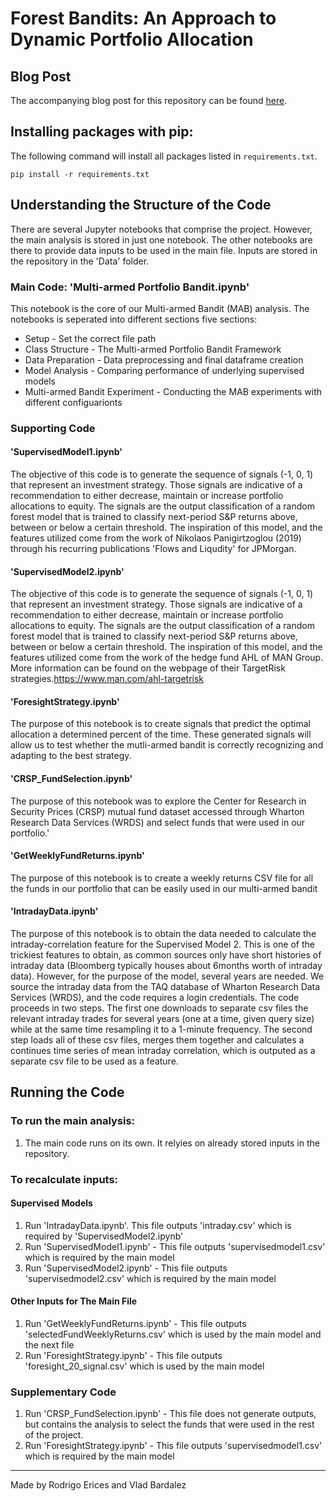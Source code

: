 # Forest Bandits: An Approach to Dynamic Portfolio Allocation

## Blog Post 

The accompanying blog post for this repository can be found [here](https://vbumich.github.io/Multi-armed-Portfolio-Bandit/).


## Installing packages with pip:

The following command will install all packages listed in `requirements.txt`.

```
pip install -r requirements.txt
```

## Understanding the Structure of the Code

There are several Jupyter notebooks that comprise the project. However, the main analysis is stored in just one notebook. The other notebooks are there to provide data inputs to be used in the main file. Inputs are stored in the repository in the 'Data' folder.

### Main Code: 'Multi-armed Portfolio Bandit.ipynb'
This notebook is the core of our Multi-armed Bandit (MAB) analysis. The notebooks is seperated into different sections five sections:

- Setup - Set the correct file path
- Class Structure - The Multi-armed Portfolio Bandit Framework
- Data Preparation - Data preprocessing and final dataframe creation
- Model Analysis - Comparing performance of underlying supervised models
- Multi-armed Bandit Experiment - Conducting the MAB experiments with different configuarionts

### Supporting Code

#### 'SupervisedModel1.ipynb'
The objective of this code is to generate the sequence of signals (-1, 0, 1) that represent an investment strategy. Those signals are indicative of a recommendation to either decrease, maintain or increase portfolio allocations to equity.
The signals are the output classification of a random forest model that is trained to classify next-period S&P returns above, between or below a certain threshold.
The inspiration of this model, and the features utilized come from the work of Nikolaos Panigirtzoglou (2019) through his recurring publications 'Flows and Liqudity' for JPMorgan.

#### 'SupervisedModel2.ipynb'
The objective of this code is to generate the sequence of signals (-1, 0, 1) that represent an investment strategy. Those signals are indicative of a recommendation to either decrease, maintain or increase portfolio allocations to equity.
The signals are the output classification of a random forest model that is trained to classify next-period S&P returns above, between or below a certain threshold.
The inspiration of this model, and the features utilized come from the work of the hedge fund AHL of MAN Group. More information can be found on the webpage of their TargetRisk strategies.https://www.man.com/ahl-targetrisk

#### 'ForesightStrategy.ipynb'
The purpose of this notebook is to create signals that predict the optimal allocation a determined percent of the time. These generated signals will allow us to test whether the mutli-armed bandit is correctly recognizing and adapting to the best strategy.

#### 'CRSP_FundSelection.ipynb' 
The purpose of this notebook was to explore the Center for Research in Security Prices (CRSP) mutual fund dataset accessed through Wharton Research Data Services (WRDS) and select funds that were used in our portfolio.'

#### 'GetWeeklyFundReturns.ipynb'
The purpose of this notebook is to create a weekly returns CSV file for all the funds in our portfolio that can be easily used in our multi-armed bandit

#### 'IntradayData.ipynb'
The purpose of this notebook is to obtain the data needed to calculate the intraday-correlation feature for the Supervised Model 2. This is one of the trickiest features to obtain, as common sources only have short histories of intraday data (Bloomberg typically houses about 6months worth of intraday data). However, for the purpose of the model, several years are needed. 
We source the intraday data from the TAQ database of Wharton Research Data Services (WRDS), and the code requires a login credentials.
The code proceeds in two steps. The first one downloads to separate csv files the relevant intraday trades for several years (one at a time, given query size) while at the same time resampling it to a 1-minute frequency. The second step loads all of these csv files, merges them together and calculates a continues time series of mean intraday correlation, which is outputed as a separate csv file to be used as a feature.

## Running the Code

### To run the main analysis:
1. The main code runs on its own. It relyies on already stored inputs in the repository.

### To recalculate inputs:

#### Supervised Models
1. Run 'IntradayData.ipynb'. This file outputs 'intraday.csv' which is required by 'SupervisedModel2.ipynb'
2. Run 'SupervisedModel1.ipynb' - This file outputs 'supervisedmodel1.csv' which is required by the main model
3. Run 'SupervisedModel2.ipynb' - This file outputs 'supervisedmodel2.csv' which is required by the main model

#### Other Inputs for The Main File
1. Run 'GetWeeklyFundReturns.ipynb' - This file outputs 'selectedFundWeeklyReturns.csv' which is used by the main model and the next file
2. Run 'ForesightStrategy.ipynb' - This file outputs 'foresight_20_signal.csv' which is used by the main model

### Supplementary Code
1. Run 'CRSP_FundSelection.ipynb' - This file does not generate outputs, but contains the analysis to select the funds that were used in the rest of the project. 
5. Run 'ForesightStrategy.ipynb' - This file outputs 'supervisedmodel1.csv' which is required by the main model

***

Made by Rodrigo Erices and Vlad Bardalez
